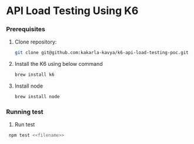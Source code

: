 # API Load Testing Using K6
### Prerequisites

1. Clone repository:
   ``` bash 
   git clone git@github.com:kakarla-kavya/k6-api-load-testing-poc.git  
   ```
2. Install the K6 using below command  
    ```bash 
    brew install k6 
    ``` 
3. Install node 
    ``` bash
    brew install node
    ```

 ### Running test
 1. Run test
  ``` bash  
   npm test <<filename>>
   ```